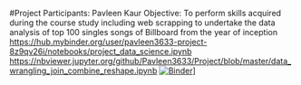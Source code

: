 #Project
Participants: Pavleen Kaur
Objective: To perform skills acquired during the course study including web scrapping to undertake the data analysis of top 100 singles songs of Billboard from the year of inception
https://hub.mybinder.org/user/pavleen3633-project-8z9qv26i/notebooks/project_data_science.ipynb
https://nbviewer.jupyter.org/github/Pavleen3633/Project/blob/master/data_wrangling_join_combine_reshape.ipynb
[![Binder](https://mybinder.org/badge_logo.svg)](https://hub.mybinder.org/user/pavleen3633-project-8z9qv26i/notebooks/project_data_science.ipynb)]
